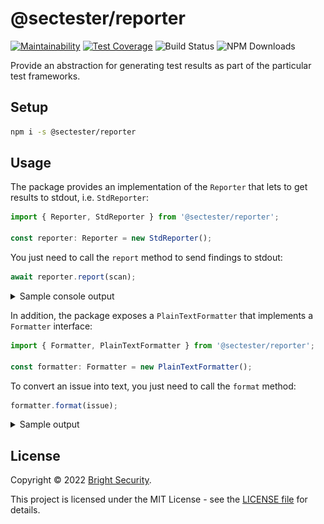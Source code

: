 # @sectester/reporter

[![Maintainability](https://api.codeclimate.com/v1/badges/a5f72ececc9b0f402802/maintainability)](https://codeclimate.com/github/NeuraLegion/sectester-js/maintainability)
[![Test Coverage](https://api.codeclimate.com/v1/badges/a5f72ececc9b0f402802/test_coverage)](https://codeclimate.com/github/NeuraLegion/sectester-js/test_coverage)
![Build Status](https://github.com/NeuraLegion/sectester-js/actions/workflows/coverage.yml/badge.svg?branch=master&event=push)
![NPM Downloads](https://img.shields.io/npm/dw/@sectester/core)

Provide an abstraction for generating test results as part of the particular test frameworks.

## Setup

```bash
npm i -s @sectester/reporter
```

## Usage

The package provides an implementation of the `Reporter` that lets to get results to stdout, i.e. `StdReporter`:

```ts
import { Reporter, StdReporter } from '@sectester/reporter';

const reporter: Reporter = new StdReporter();
```

You just need to call the `report` method to send findings to stdout:

```ts
await reporter.report(scan);
```

<details>
<summary>Sample console output</summary>

![reporter-sample](reporter-sample.png)

</details>

In addition, the package exposes a `PlainTextFormatter` that implements a `Formatter` interface:

```ts
import { Formatter, PlainTextFormatter } from '@sectester/reporter';

const formatter: Formatter = new PlainTextFormatter();
```

To convert an issue into text, you just need to call the `format` method:

```ts
formatter.format(issue);
```

<details>
<summary>Sample output</summary>

```
Issue in Bright UI:   https://app.neuralegion.com/scans/djoqtSDRJYaR6sH8pfYpDX/issues/8iacauN1FH9vFvDCLoo42v
Name:                 Missing Strict-Transport-Security Header
Severity:             Low
Remediation:
Make sure to proprely set and configure headers on your application - missing strict-transport-security header
Details:
The engine detected a missing strict-transport-security header. Headers are used to outline communication and
improve security of application.
Extra Details:
● Missing Strict-Transport-Security Header
    The engine detected a missing Strict-Transport-Security header, which might cause data to be sent insecurely from the client to the server.
    Remedy:
     - Make sure to set this header to one of the following options:
        1. Strict-Transport-Security: max-age=<expire-time>
        2. Strict-Transport-Security: max-age=<expire-time>; includeSubDomains
        3. Strict-Transport-Security: max-age=<expire-time>; preload
    Resources:
     - https://www.owasp.org/index.php/OWASP_Secure_Headers_Project#hsts
    Issues found on the following URLs:
     - [GET] https://qa.brokencrystals.com/
```

</details>

## License

Copyright © 2022 [Bright Security](https://brightsec.com/).

This project is licensed under the MIT License - see the [LICENSE file](LICENSE) for details.
